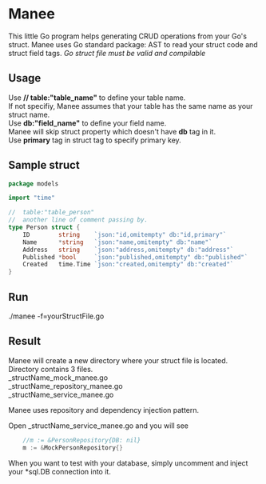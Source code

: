 # Manee
This little Go program helps generating CRUD operations from your Go's struct.
Manee uses Go standard package: AST to read your struct code and struct field tags.
_Go struct file must be valid and compilable_

## Usage
Use **// table:"table_name"** to define your table name.  
    If not specifiy, Manee assumes that your table has the same name as your struct name.  
Use **db:"field_name"** to define your field name.  
    Manee will skip struct property which doesn't have **db** tag in it.  
Use **primary** tag in struct tag to specify primary key.  

## Sample struct
```go
package models

import "time"

//  table:"table_person"
//  another line of comment passing by.
type Person struct {
    ID        string    `json:"id,omitempty" db:"id,primary"`
    Name      *string   `json:"name,omitempty" db:"name"`
    Address   string    `json:"address,omitempty" db:"address"`
    Published *bool     `json:"published,omitempty" db:"published"`
    Created   time.Time `json:"created,omitempty" db:"created"`
}
```

## Run
./manee -f=yourStructFile.go

## Result
Manee will create a new directory where your struct file is located.  
Directory contains 3 files.  
_structName_mock_manee.go  
_structName_repository_manee.go  
_structName_service_manee.go  

Manee uses repository and dependency injection pattern.  

Open _structName_service_manee.go and you will see  

```go
    //m := &PersonRepository{DB: nil}
    m := &MockPersonRepository{}
```  
When you want to test with your database, simply uncomment and inject your *sql.DB connection into it.




